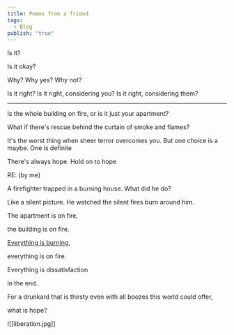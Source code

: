 ```yaml
---
title: Poems from a friend
tags:
  - Blog
publish: "true"
---
```


Is it?  

Is it okay?  

Why? Why yes? Why not?  

Is it right? Is it right, considering you? Is it right, considering them?

----------

Is the whole building on fire, or is it just your apartment?  

What if there's rescue behind the curtain of smoke and flames?  

It's the worst thing when sheer terror overcomes you. But one choice is a maybe. One is definite  

There's always hope. Hold on to hope

RE: (by me)

A firefighter trapped in a burning house. What did he do?

Like a silent picture. He watched the silent fires burn around him.

The apartment is on fire,

the building is on fire.

[Everything is burning,](https://parabola.org/2022/10/30/everything-is-burning/)

everything is on fire.

Everything is dissatisfaction 

in the end.

For a drunkard that is thirsty even with all boozes this world could offer,

what is hope?

![[liberation.jpg]] 
